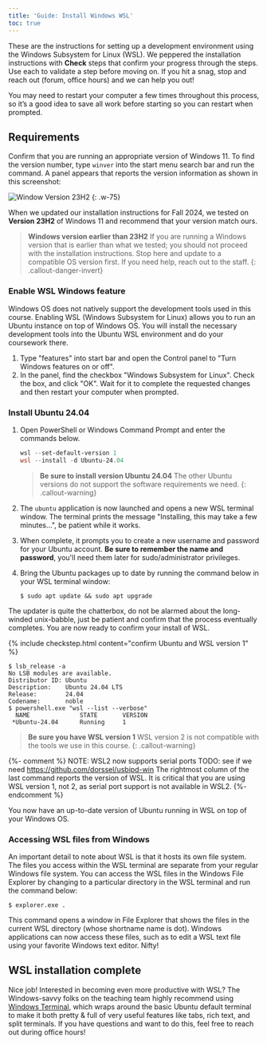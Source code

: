 ```yaml
---
title: 'Guide: Install Windows WSL'
toc: true
---
```


<script>
$().ready(function() {
    var elems = document.getElementsByClassName('language-console');
    for (const elem of elems) elem.className += ' console-ubuntu';
});
</script>

These are the instructions for setting up a development environment using the Windows Subsystem for Linux (WSL). We peppered the installation instructions with <i class="fa fa-check-square-o fa-lg"></i> __Check__ steps that confirm your progress through the steps. Use each to validate a step before moving on.  If you hit a snag, stop and reach out (forum, office hours) and we can help you out!

You may need to restart your computer a few times throughout this process, so it’s a good idea to save all work before starting so you can restart when prompted.

## Requirements
Confirm that you are running an appropriate version of Windows 11. To find the version number, type `winver` into the start menu search bar and run the command. A panel appears that reports the version information as shown in this screenshot:

![Window Version 23H2](../images/winver23H2.png)
{: .w-75}

When we updated our installation instructions for Fall 2024, we tested on __Version 23H2__ of Windows 11 and recommend that your version match ours.
> __Windows version earlier than 23H2__ If you are running a Windows version that is earlier than what we tested; you should not proceed with the installation instructions. Stop here and update to a compatible OS version first. If you need help, reach out to the staff.
{: .callout-danger-invert}

### Enable WSL Windows feature

Windows OS does not natively support the development tools used in this course. Enabling WSL (Windows Subsystem for Linux) allows you to run an Ubuntu instance on top of Windows OS. You will install the necessary development tools into the Ubuntu WSL environment and do your coursework there.

1. Type "features" into start bar and open the Control panel to "Turn Windows features on or off".
1. In the panel, find the checkbox "Windows Subsystem for Linux". Check the box, and click "OK". Wait for it to complete the requested changes and then restart your computer when prompted.

### Install Ubuntu 24.04

1. Open PowerShell or Windows Command Prompt and enter the commands below.
    ```powershell
    wsl --set-default-version 1
    wsl --install -d Ubuntu-24.04
    ```

    > __Be sure to install version Ubuntu 24.04__
    > The other Ubuntu versions do not support the software requirements we need.
    {: .callout-warning}

1. The `ubuntu` application is now launched and opens a new WSL terminal window. The terminal prints the message "Installing, this may take a few minutes...", be patient while it works.
1. When complete, it prompts you to create a new username and password for your Ubuntu account. __Be sure to remember the name and password__, you'll need them later for sudo/administrator privileges.
1. Bring the Ubuntu packages up to date by running the command below in your WSL terminal window:

    ```console
    $ sudo apt update && sudo apt upgrade
    ```
The updater is quite the chatterbox, do not be alarmed about the long-winded unix-babble, just be patient and confirm that the process eventually completes. You are now ready to confirm your install of WSL.

{% include checkstep.html content="confirm Ubuntu and WSL version 1" %}
```console
$ lsb_release -a
No LSB modules are available.
Distributor ID: Ubuntu
Description:    Ubuntu 24.04 LTS
Release:        24.04
Codename:       noble
$ powershell.exe "wsl --list --verbose"
  NAME              STATE       VERSION
 *Ubuntu-24.04      Running     1
```
> __Be sure you have WSL version 1__
> WSL version 2 is not compatible with the tools we use in this course.
{: .callout-warning}

{%- comment %}
NOTE: WSL2 now supports serial ports
TODO: see if we need https://github.com/dorssel/usbipd-win
The rightmost column of the last command reports the version of WSL. It is critical that you are using WSL version 1, not 2, as serial port support is not available in WSL2.
{%- endcomment %}

You now have an up-to-date version of Ubuntu running in WSL on top of your Windows OS.

<a name="files"></a>
### Accessing WSL files from Windows

An important detail to note about WSL is that it hosts its own file system. The files you access within the WSL terminal are separate from your regular Windows file system. You can access the WSL files in the Windows File Explorer by changing to a particular directory in the WSL terminal and run the command below:

```console
$ explorer.exe .
```

This command opens a window in File Explorer that shows the files in the current WSL directory (whose shortname name is dot). Windows applications can now access these files, such as to edit a WSL text file using your favorite Windows text editor. Nifty!

## WSL installation complete

Nice job! Interested in becoming even more productive with WSL? The Windows-savvy folks on the teaching team highly recommend using [Windows Terminal](https://github.com/microsoft/terminal), which wraps around the basic Ubuntu default terminal to make it both pretty & full of very useful features like tabs, rich text, and split terminals. If you have questions and want to do this, feel free to reach out during office hours!
